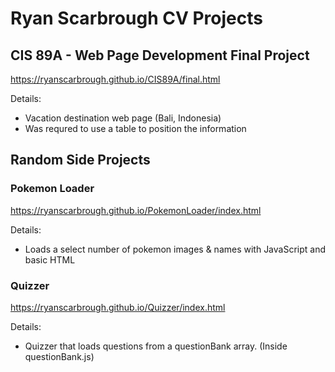 # Ryan Scarbrough CV Projects

## CIS 89A - Web Page Development Final Project
https://ryanscarbrough.github.io/CIS89A/final.html

Details:
- Vacation destination web page (Bali, Indonesia)
- Was requred to use a table to position the information

## Random Side Projects

### Pokemon Loader
https://ryanscarbrough.github.io/PokemonLoader/index.html

Details:
- Loads a select number of pokemon images & names with JavaScript and basic HTML

### Quizzer
https://ryanscarbrough.github.io/Quizzer/index.html

Details:
- Quizzer that loads questions from a questionBank array. (Inside questionBank.js)
